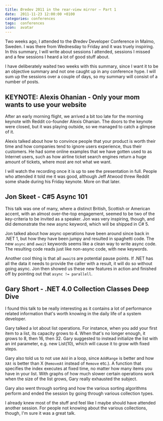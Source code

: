 ```yaml
---
title: Øredev 2011 in the rear-view mirror – Part 1
date:  2011-11-23 12:00:00 +0100
categories: conferences
tags:  conferences
icon:  avatar
---
```


Two weeks ago, I attended to the Øredev Developer Conference in Malmo, Sweden. I
was there from Wednesday to Friday and it was truely inspiring. In this summary,
I will write about sessions I attended, sessions I missed and a few sessions I
heard a lot of good stuff about.

I have deliberately waited two weeks with this summary, since I want it to be an
objective summary and not one caught up in any conference hype. I will sum up the
sessions over a couple of days, so my summary will consist of a number of posts.


## KEYNOTE: Alexis Ohanian - Only your mom wants to use your website

After an early morning flight, we arrived a bit too late for the morning keynote
with Reddit co-founder Alexis Ohanian. The doors to the keynote were closed, but
it was playing outside, so we managed to catch a glimpse of it.

Alexis talked about how to convince people that your product is worth their time
and how companies tend to ignore users experience, thus their customers. He had
some online examples that we have gotten used to as Internet users, such as how
airline ticket search engines return a huge amount of tickets, where most are not
what we want.

I will watch the recording once it is up to see the presentation in full. People
who attended it told me it was good, although Jeff Atwood threw Reddit some shade
during his Friday keynote. More on that later.


## Jon Skeet - C#5 Async 101

This talk was one of many, where a distinct British, Scottish or American accent, 
with an almost over-the-top engagement, seemed to be two of the key-criteria to be 
invited as a speaker. Jon was very inspiring, though, and did demonstrate the new
async keyword, which will be shipped in C# 5.

Jon talked about how async operations have been around since back in .NET 1, but
how they have been jumpy and resulted in spaghetti code. The new `async` and
`await` keywords seems like a clean way to write async code. The resulting code
reads just like non-async code, with new keywords.

Another cool thing is that all `await`s are potential pause points. If .NET has
all the data it needs to provide the caller with a result, it will do so without
going async. Jon then showed us these new features in action and finished off by
pointing out that `async != parallell`.


## Gary Short - .NET 4.0 Collection Classes Deep Dive

I found this talk to be really interesting as it contains a lot of performance 
related information that's worth knowing in the daily life of a system developer.

Gary talked a lot about list operations. For instance, when you add your first
item to a list, its capacity grows to 4. When that's no  longer enough, it grows
to 8, then 16, then 32. Gary suggested to instead initialize the list with an int
parameter, e.g. new List<string>(10), which will cause it to grow with fixed steps.

Gary also told us to not use `Add` in a loop, since `AddRange` is better and how 
`XAt` is better than X (`RemoveAt` instead of `Remove` etc.). A function that
specifies the index executes at fixed time, no matter how many items you have in
your list. With graphs of how much slower certain operations work when the size
of the list grows, Gary really exhausted the subject.

Gary also went through sorting and how the various sorting algorithms perform and
ended the session by going through various collection types. 

I already knew most of the stuff and feel like I maybe should have attended another
session.  For people not knowing about the various collections, though, I'm sure it
was a great talk.